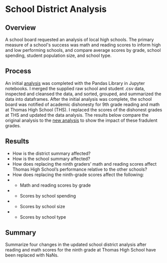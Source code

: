 # School District Analysis

## Overview
A school board requested an analysis of local high schools. The primary measure of a school's success was math and reading scores to inform high and low performing schools, and compare average scores by grade, school spending, student population size, and school type.

## Process
An initial [analysis](PyCitySchools.ipynb) was completed with the Pandas Library in Jupyter notebooks. I merged the supplied raw school and student .csv data, inspected and cleansed the data, and sorted, grouped, and summarized the data into dataframes. After the initial analysis was complete, the school board was notified of academic dishonesty for 9th grade reading and math at Thomas High School (THS). I replaced the scores of the dishonest grades at THS and updated the data analysis. The results below compare the original analysis to the [new analysis](PyCitySchools_Challenge.ipynb) to show the impact of these fradulent grades.

## Results
- How is the district summary affected?
- How is the school summary affected?
- How does replacing the ninth graders’ math and reading scores affect Thomas High School’s performance relative to the other schools?
- How does replacing the ninth-grade scores affect the following:
 - - Math and reading scores by grade
 - - Scores by school spending
 - - Scores by school size
 - - Scores by school type

## Summary
Summarize four changes in the updated school district analysis after reading and math scores for the ninth grade at Thomas High School have been replaced with NaNs.
